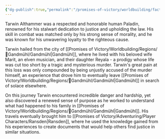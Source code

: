 ```yaml
---
{"dg-publish":true,"permalink":"/promises-of-victory/worldbuilding/factions/league-of-arathor/tarwin-althammer/","title":"Tarwin Althammer","noteIcon":"NPC","created":"","updated":""}
---
```



Tarwin Althammer was a respected and honorable human Paladin, renowned for his stalwart dedication to justice and upholding the law. His skill in combat was matched only by his strong sense of morality, and he was known for his unwavering loyalty to the righteous cause.

Tarwin hailed from the city of [[Promises of Victory/Worldbuilding/Regions/🏰Gandmühl/Gandmühl\|Gandmühl]], where he lived with his beloved wife Marit, an elven musician, and their daughter Reyala - a prodigy whose life was cut too short by a tragic and mysterious murder. Tarwin's great pain at this loss was only compounded by being unjustly accused of the murder himself, an experience that drove him to eventually leave [[Promises of Victory/Worldbuilding/Regions/🏰Gandmühl/Gandmühl\|Gandmühl]] in search of solace elsewhere.

On this journey Tarwin encountered incredible danger and hardship, yet also discovered a renewed sense of purpose as he worked to understand what had happened to his family in [[Promises of Victory/Worldbuilding/Regions/🏰Gandmühl/Gandmühl\|Gandmühl]]. His travels eventually brought him to [[Promises of Victory/Adventuring/Player Characters/Ransden\|Ransden]], where he used the knowledge gained from his experiences to create documents that would help others find justice in similar situations. 
